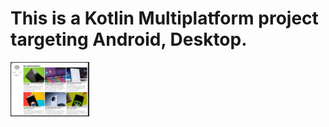 # This is a Kotlin Multiplatform project targeting Android, Desktop.

<img src ="https://github.com/AnotherOneNewCoder/NewsAppDesktop/blob/beta/composeApp/src/commonMain/composeResources/drawable/screen_first.png" width=25% height=25% alt="View">